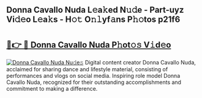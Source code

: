 ## Donna Cavallo Nuda L𝚎a𝚔ed N𝚞𝚍e - Part-uyz Vi𝚍𝚎o L𝚎a𝚔s - H𝚘𝚝 O𝚗𝚕yf𝚊ns P𝚑𝚘tos p21f6

# <h2><a href="http://kf8h45h.oniu.top/?m=Donna+Cavallo+Nuda">🔗👉 🔴 Donna Cavallo Nuda P𝚑ot𝚘𝚜 V𝚒d𝚎o</a></h2>

[![Donna Cavallo Nuda Nu𝚍e𝚜](https://i.imgur.com/0qMVB7G.gif)](http://kf8h45h.oniu.top/?m=Donna+Cavallo+Nuda)
Digital content creator Donna Cavallo Nuda, acclaimed for sharing dance and lifestyle material, consisting of performances and vlogs on social media. Inspiring role model Donna Cavallo Nuda, recognized for their outstanding accomplishments and commitment to making a difference.  
